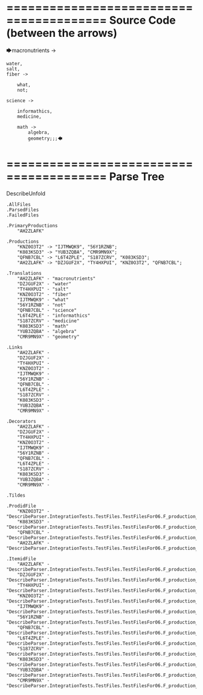 ========================================
Source Code (between the arrows)
========================================

🡆macronutrients ->

	water,
    salt,
    fiber ->

        what,
        not;
	
	science ->
			
		informathics,
		medicine,
		
		math ->
			algebra,
			geometry;;;🡄

========================================
Parse Tree
========================================
DescribeUnfold

    .AllFiles
    .ParsedFiles
    .FailedFiles

    .PrimaryProductions
        "AH2ZLAFK" 

    .Productions
        "KNZ0O3T2" -> "IJTMWQK9", "56Y1RZNB";
        "K083KSD3" -> "YUB3ZQBA", "CMR9MN9X";
        "QFNB7CBL" -> "L6T4ZPLE", "S187ZCRV", "K083KSD3";
        "AH2ZLAFK" -> "DZJGUF2X", "TY4HXPUI", "KNZ0O3T2", "QFNB7CBL";

    .Translations
        "AH2ZLAFK" - "macronutrients"
        "DZJGUF2X" - "water"
        "TY4HXPUI" - "salt"
        "KNZ0O3T2" - "fiber"
        "IJTMWQK9" - "what"
        "56Y1RZNB" - "not"
        "QFNB7CBL" - "science"
        "L6T4ZPLE" - "informathics"
        "S187ZCRV" - "medicine"
        "K083KSD3" - "math"
        "YUB3ZQBA" - "algebra"
        "CMR9MN9X" - "geometry"

    .Links
        "AH2ZLAFK" - 
        "DZJGUF2X" - 
        "TY4HXPUI" - 
        "KNZ0O3T2" - 
        "IJTMWQK9" - 
        "56Y1RZNB" - 
        "QFNB7CBL" - 
        "L6T4ZPLE" - 
        "S187ZCRV" - 
        "K083KSD3" - 
        "YUB3ZQBA" - 
        "CMR9MN9X" - 

    .Decorators
        "AH2ZLAFK" - 
        "DZJGUF2X" - 
        "TY4HXPUI" - 
        "KNZ0O3T2" - 
        "IJTMWQK9" - 
        "56Y1RZNB" - 
        "QFNB7CBL" - 
        "L6T4ZPLE" - 
        "S187ZCRV" - 
        "K083KSD3" - 
        "YUB3ZQBA" - 
        "CMR9MN9X" - 

    .Tildes

    .ProdidFile
        "KNZ0O3T2" - "DescribeParser.IntegrationTests.TestFiles.TestFilesFor06.F_production_in_production7.ds"
        "K083KSD3" - "DescribeParser.IntegrationTests.TestFiles.TestFilesFor06.F_production_in_production7.ds"
        "QFNB7CBL" - "DescribeParser.IntegrationTests.TestFiles.TestFilesFor06.F_production_in_production7.ds"
        "AH2ZLAFK" - "DescribeParser.IntegrationTests.TestFiles.TestFilesFor06.F_production_in_production7.ds"

    .ItemidFile
        "AH2ZLAFK" - "DescribeParser.IntegrationTests.TestFiles.TestFilesFor06.F_production_in_production7.ds"
        "DZJGUF2X" - "DescribeParser.IntegrationTests.TestFiles.TestFilesFor06.F_production_in_production7.ds"
        "TY4HXPUI" - "DescribeParser.IntegrationTests.TestFiles.TestFilesFor06.F_production_in_production7.ds"
        "KNZ0O3T2" - "DescribeParser.IntegrationTests.TestFiles.TestFilesFor06.F_production_in_production7.ds"
        "IJTMWQK9" - "DescribeParser.IntegrationTests.TestFiles.TestFilesFor06.F_production_in_production7.ds"
        "56Y1RZNB" - "DescribeParser.IntegrationTests.TestFiles.TestFilesFor06.F_production_in_production7.ds"
        "QFNB7CBL" - "DescribeParser.IntegrationTests.TestFiles.TestFilesFor06.F_production_in_production7.ds"
        "L6T4ZPLE" - "DescribeParser.IntegrationTests.TestFiles.TestFilesFor06.F_production_in_production7.ds"
        "S187ZCRV" - "DescribeParser.IntegrationTests.TestFiles.TestFilesFor06.F_production_in_production7.ds"
        "K083KSD3" - "DescribeParser.IntegrationTests.TestFiles.TestFilesFor06.F_production_in_production7.ds"
        "YUB3ZQBA" - "DescribeParser.IntegrationTests.TestFiles.TestFilesFor06.F_production_in_production7.ds"
        "CMR9MN9X" - "DescribeParser.IntegrationTests.TestFiles.TestFilesFor06.F_production_in_production7.ds"

